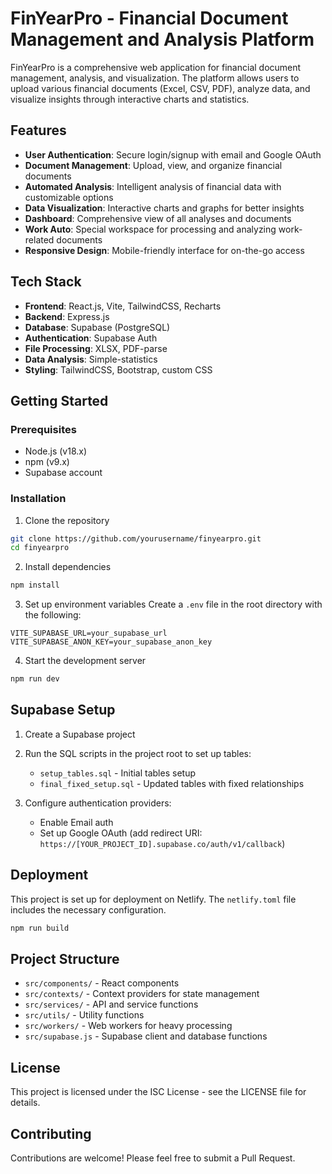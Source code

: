# FinYearPro - Financial Document Management and Analysis Platform

FinYearPro is a comprehensive web application for financial document management, analysis, and visualization. The platform allows users to upload various financial documents (Excel, CSV, PDF), analyze data, and visualize insights through interactive charts and statistics.

## Features

- **User Authentication**: Secure login/signup with email and Google OAuth
- **Document Management**: Upload, view, and organize financial documents
- **Automated Analysis**: Intelligent analysis of financial data with customizable options
- **Data Visualization**: Interactive charts and graphs for better insights
- **Dashboard**: Comprehensive view of all analyses and documents
- **Work Auto**: Special workspace for processing and analyzing work-related documents
- **Responsive Design**: Mobile-friendly interface for on-the-go access

## Tech Stack

- **Frontend**: React.js, Vite, TailwindCSS, Recharts
- **Backend**: Express.js
- **Database**: Supabase (PostgreSQL)
- **Authentication**: Supabase Auth
- **File Processing**: XLSX, PDF-parse
- **Data Analysis**: Simple-statistics
- **Styling**: TailwindCSS, Bootstrap, custom CSS

## Getting Started

### Prerequisites

- Node.js (v18.x)
- npm (v9.x)
- Supabase account

### Installation

1. Clone the repository
```bash
git clone https://github.com/yourusername/finyearpro.git
cd finyearpro
```

2. Install dependencies
```bash
npm install
```

3. Set up environment variables
Create a `.env` file in the root directory with the following:
```
VITE_SUPABASE_URL=your_supabase_url
VITE_SUPABASE_ANON_KEY=your_supabase_anon_key
```

4. Start the development server
```bash
npm run dev
```

## Supabase Setup

1. Create a Supabase project
2. Run the SQL scripts in the project root to set up tables:
   - `setup_tables.sql` - Initial tables setup
   - `final_fixed_setup.sql` - Updated tables with fixed relationships

3. Configure authentication providers:
   - Enable Email auth
   - Set up Google OAuth (add redirect URI: `https://[YOUR_PROJECT_ID].supabase.co/auth/v1/callback`)

## Deployment

This project is set up for deployment on Netlify. The `netlify.toml` file includes the necessary configuration.

```bash
npm run build
```

## Project Structure

- `src/components/` - React components
- `src/contexts/` - Context providers for state management
- `src/services/` - API and service functions
- `src/utils/` - Utility functions
- `src/workers/` - Web workers for heavy processing
- `src/supabase.js` - Supabase client and database functions

## License

This project is licensed under the ISC License - see the LICENSE file for details.

## Contributing

Contributions are welcome! Please feel free to submit a Pull Request.
